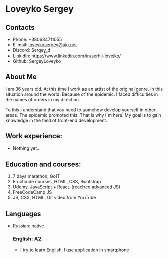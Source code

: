 # Loveyko Sergey

## Contacts

* Phone: +380634711055
* E-mail: loveykosergey@ukr.net
* Discord: Sergey_d
* LinkidIn: https://www.linkedin.com/in/serhii-loveiko/
* Github: SergeyLoveyko

## About Me

I am 36 years old. At this time I work as an artist of the original genre.
In this situation around the world. Because of the epidemic.
I faced difficulties in the names of orders in my direction.

To this I understand that you need to somehow develop yourself in other areas. The epidemic prompted this.
That is why I`m here. My goal is to gain knowledge in the field of front-end development.

## Work experience:

  - Nothing yet…

## Education and courses:

1. 7 days marathon, GoIT
2. Fructcode courses, HTML, CSS, Bootstrap
3. Udemy, JavaScript + React. (reached advanced JS)
4. FreeCodeCamp JS
5. JS, CSS, HTML, Git video from YouTube


## Languages

* Russian: native

  ### English: A2.

    - I try to learn English. I use application in smartphone